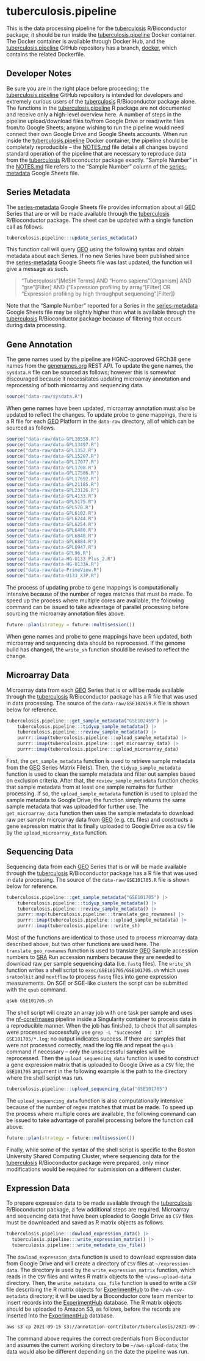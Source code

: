 
<!-- README.md is generated from README.Rmd. Please edit that file -->

# tuberculosis.pipeline

<!-- badges: start -->
<!-- badges: end -->

This is the data processing pipeline for the
[tuberculosis](https://bioconductor.org/packages/tuberculosis/)
R/Bioconductor package; it should be run inside the
[tuberculosis.pipeline](https://hub.docker.com/r/schifferl/tuberculosis.pipeline)
Docker container. The Docker container is available through Docker Hub,
and the
[tuberculosis.pipeline](https://github.com/schifferl/tuberculosis.pipeline)
GitHub repository has a branch,
[docker](https://github.com/schifferl/tuberculosis.pipeline/tree/docker),
which contains the related Dockerfile.

## Developer Notes

Be sure you are in the right place before proceeding; the
[tuberculosis.pipeline](https://github.com/schifferl/tuberculosis.pipeline)
GitHub repository is intended for developers and extremely curious users
of the [tuberculosis](https://bioconductor.org/packages/tuberculosis/)
R/Bioconductor package alone. The functions in the
[tuberculosis.pipeline](https://github.com/schifferl/tuberculosis.pipeline)
R package are not documented and receive only a high-level overview
here. A number of steps in the pipeline upload/download files to/from
Google Drive or read/write files from/to Google Sheets; anyone wishing
to run the pipeline would need connect their own Google Drive and Google
Sheets accounts. When run inside the
[tuberculosis.pipeline](https://hub.docker.com/r/schifferl/tuberculosis.pipeline)
Docker container, the pipeline should be completely reproducible – the
[NOTES.md](NOTES.md) file details all changes beyond standard operation
of the pipeline that are necessary to reproduce data from the
[tuberculosis](https://bioconductor.org/packages/tuberculosis/)
R/Bioconductor package exactly. “Sample Number” in the
[NOTES.md](NOTES.md) file refers to the “Sample Number” column of the
[series-metadata](https://docs.google.com/spreadsheets/d/1iYgng9ZmW95ZhTGLd5pIjTHrWg2wePe5_rDSxgdr9P0/edit?usp=sharing)
Google Sheets file.

## Series Metadata

The
[series-metadata](https://docs.google.com/spreadsheets/d/1iYgng9ZmW95ZhTGLd5pIjTHrWg2wePe5_rDSxgdr9P0/edit?usp=sharing)
Google Sheets file provides information about all
[GEO](https://www.ncbi.nlm.nih.gov/geo/) Series that are or will be made
available through the
[tuberculosis](https://bioconductor.org/packages/tuberculosis/)
R/Bioconductor package. The sheet can be updated with a single function
call as follows.

``` r
tuberculosis.pipeline:::update_series_metadata()
```

This function call will query [GEO](https://www.ncbi.nlm.nih.gov/geo/)
using the following syntax and obtain metadata about each Series. If no
new Series have been published since the
[series-metadata](https://docs.google.com/spreadsheets/d/1iYgng9ZmW95ZhTGLd5pIjTHrWg2wePe5_rDSxgdr9P0/edit?usp=sharing)
Google Sheets file was last updated, the function will give a message as
such.

> “Tuberculosis”\[MeSH Terms\] AND “Homo sapiens”\[Organism\] AND
> “gse”\[Filter\] AND (“Expression profiling by array”\[Filter\] OR
> “Expression profiling by high throughput sequencing”\[Filter\])

Note that the “Sample Number” reported for a Series in the
[series-metadata](https://docs.google.com/spreadsheets/d/1iYgng9ZmW95ZhTGLd5pIjTHrWg2wePe5_rDSxgdr9P0/edit?usp=sharing)
Google Sheets file may be slightly higher than what is available through
the [tuberculosis](https://bioconductor.org/packages/tuberculosis/)
R/Bioconductor package because of filtering that occurs during data
processing.

## Gene Annotation

The gene names used by the pipeline are HGNC-approved GRCh38 gene names
from the [genenames.org](https://www.genenames.org/) REST API. To update
the gene names, the `sysdata.R` file can be sourced as follows; however
this is somewhat discouraged because it necessitates updating microarray
annotation and reprocessing of both microarray and sequencing data.

``` r
source("data-raw/sysdata.R")
```

When gene names have been updated, microarray annotation must also be
updated to reflect the changes. To update probe to gene mappings, there
is a R file for each [GEO](https://www.ncbi.nlm.nih.gov/geo/) Platform
in the `data-raw` directory, all of which can be sourced as follows.

``` r
source("data-raw/data-GPL10558.R")
source("data-raw/data-GPL13497.R")
source("data-raw/data-GPL1352.R")
source("data-raw/data-GPL15207.R")
source("data-raw/data-GPL17077.R")
source("data-raw/data-GPL1708.R")
source("data-raw/data-GPL17586.R")
source("data-raw/data-GPL17692.R")
source("data-raw/data-GPL21185.R")
source("data-raw/data-GPL23126.R")
source("data-raw/data-GPL4133.R")
source("data-raw/data-GPL5175.R")
source("data-raw/data-GPL570.R")
source("data-raw/data-GPL6102.R")
source("data-raw/data-GPL6244.R")
source("data-raw/data-GPL6254.R")
source("data-raw/data-GPL6480.R")
source("data-raw/data-GPL6848.R")
source("data-raw/data-GPL6884.R")
source("data-raw/data-GPL6947.R")
source("data-raw/data-GPL96.R")
source("data-raw/data-HG-U133_Plus_2.R")
source("data-raw/data-HG-U133A.R")
source("data-raw/data-PrimeView.R")
source("data-raw/data-U133_X3P.R")
```

The process of updating probe to gene mappings is computationally
intensive because of the number of regex matches that must be made. To
speed up the process where multiple cores are available, the following
command can be issued to take advantage of parallel processing before
sourcing the microarray annotation files above.

``` r
future::plan(strategy = future::multisession())
```

When gene names and probe to gene mappings have been updated, both
microarray and sequencing data should be reprocessed. If the genome
build has changed, the `write_sh` function should be revised to reflect
the change.

## Microarray Data

Microarray data from each [GEO](https://www.ncbi.nlm.nih.gov/geo/)
Series that is or will be made available through the
[tuberculosis](https://bioconductor.org/packages/tuberculosis/)
R/Bioconductor package has a R file that was used in data processing.
The source of the `data-raw/GSE102459.R` file is shown below for
reference.

``` r
tuberculosis.pipeline:::get_sample_metadata("GSE102459") |>
    tuberculosis.pipeline:::tidyup_sample_metadata() |>
    tuberculosis.pipeline:::review_sample_metadata() |>
    purrr::imap(tuberculosis.pipeline:::upload_sample_metadata) |>
    purrr::imap(tuberculosis.pipeline:::get_microarray_data) |>
    purrr::imap(tuberculosis.pipeline:::upload_microarray_data)
```

First, the `get_sample_metadata` function is used to retrieve sample
metadata from the [GEO](https://www.ncbi.nlm.nih.gov/geo/) Series Matrix
File(s). Then, the `tidyup_sample_metadata` function is used to clean
the sample metadata and filter out samples based on exclusion criteria.
After that, the `review_sample_metadata` function checks that sample
metadata from at least one sample remains for further processing. If so,
the `upload_sample_metadata` function is used to upload the sample
metadata to Google Drive; the function simply returns the same sample
metadata that was uploaded for further use. The `get_microarray_data`
function then uses the sample metadata to download raw per sample
microarray data from [GEO](https://www.ncbi.nlm.nih.gov/geo/)
(e.g. `CEL` files) and constructs a gene expression matrix that is
finally uploaded to Google Drive as a `CSV` file by the
`upload_microarray_data` function.

## Sequencing Data

Sequencing data from each [GEO](https://www.ncbi.nlm.nih.gov/geo/)
Series that is or will be made available through the
[tuberculosis](https://bioconductor.org/packages/tuberculosis/)
R/Bioconductor package has a R file that was used in data processing.
The source of the `data-raw/GSE101705.R` file is shown below for
reference.

``` r
tuberculosis.pipeline:::get_sample_metadata("GSE101705") |>
    tuberculosis.pipeline:::tidyup_sample_metadata() |>
    tuberculosis.pipeline:::review_sample_metadata() |>
    purrr::map(tuberculosis.pipeline:::translate_geo_rownames) |>
    purrr::imap(tuberculosis.pipeline:::upload_sample_metadata) |>
    purrr::imap(tuberculosis.pipeline:::write_sh)
```

Most of the functions are identical to those used to process microarray
data described above, but two other functions are used here. The
`translate_geo_rownames` function is used to translate
[GEO](https://www.ncbi.nlm.nih.gov/geo/) Sample accession numbers to
[SRA](https://www.ncbi.nlm.nih.gov/sra) Run accession numbers because
they are needed to download raw per sample sequencing data (i.e. `fastq`
files). The `write_sh` function writes a shell script to
`exec/GSE101705/GSE101705.sh` which uses `sratoolkit` and `nextflow` to
process `fastq` files into gene expression measurements. On SGE or
SGE-like clusters the script can be submitted with the `qsub` command.

``` sh
qsub GSE101705.sh
```

The shell script will create an array job with one task per sample and
uses the [nf-core/rnaseq](https://nf-co.re/rnaseq/1.4.2) pipeline inside
a Singularity container to process data in a reproducible manner. When
the job has finished, to check that all samples were processed
successfully use `grep -L "Succeeded   : 13" GSE101705/*.log`; no output
indicates success. If there are samples that were not processed
correctly, read the log file and repeat the `qsub` command if necessary
– only the unsuccessful samples will be reprocessed. Then the
`upload_sequencing_data` function is used to construct a gene expression
matrix that is uploaded to Google Drive as a `CSV` file; the `GSE101705`
argument in the following example is the path to the directory where the
shell script was run.

``` r
tuberculosis.pipeline:::upload_sequencing_data("GSE101705")
```

The `upload_sequencing_data` function is also computationally intensive
because of the number of regex matches that must be made. To speed up
the process where multiple cores are available, the following command
can be issued to take advantage of parallel processing before the
function call above.

``` r
future::plan(strategy = future::multisession())
```

Finally, while some of the syntax of the shell script is specific to the
Boston University Shared Computing Cluster, where sequencing data for
the [tuberculosis](https://bioconductor.org/packages/tuberculosis/)
R/Bioconductor package were prepared, only minor modifications would be
required for submission on a different cluster.

## Expression Data

To prepare expression data to be made available through the
[tuberculosis](https://bioconductor.org/packages/tuberculosis/)
R/Bioconductor package, a few additional steps are required. Microarray
and sequencing data that have been uploaded to Google Drive as `CSV`
files must be downloaded and saved as R matrix objects as follows.

``` r
tuberculosis.pipeline:::dowload_expression_data() |>
  tuberculosis.pipeline:::write_expression_matrix() |>
  tuberculosis.pipeline:::write_metadata_csv_file()
```

The `dowload_expression_data` function is used to download expression
data from Google Drive and will create a directory of `CSV` files at
`~/expression-data`. The directory is used by the
`write_expression_matrix` function, which reads in the `CSV` files and
writes R matrix objects to the `~/aws-upload-data` directory. Then, the
`write_metadata_csv_file` function is used to write a `CSV` file
describing the R matrix objects for
[ExperimentHub](https://bioconductor.org/packages/ExperimentHub/) to the
`~/eh-csv-metadata` directory; it will be used by a Bioconductor core
team member to insert records into the
[ExperimentHub](https://bioconductor.org/packages/ExperimentHub/)
database. The R matrix objects should be uploaded to Amazon S3, as
follows, before the records are inserted into the
[ExperimentHub](https://bioconductor.org/packages/ExperimentHub/)
database.

``` sh
aws s3 cp 2021-09-15 s3://annotation-contributor/tuberculosis/2021-09-15 --acl public-read --recursive
```

The command above requires the correct credentials from Bioconductor and
assumes the current working directory to be `~/aws-upload-data`; the
data would also be different depending on the date the pipeline was run.
